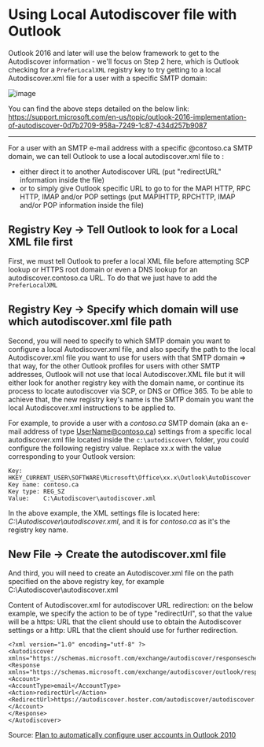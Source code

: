 # Using Local Autodiscover file with Outlook

Outlook 2016 and later will use the below framework to get to the Autodiscover information - we'll focus on Step 2 here, which is Outlook checking for a ```PreferLocalXML``` registry key to try getting to a local Autodiscover.xml file for a user with a specific SMTP domain:

![image](https://user-images.githubusercontent.com/33433229/168157464-ff037022-c85e-4341-b089-3effe8ab605a.png)

You can find the above steps detailed on the below link:
https://support.microsoft.com/en-us/topic/outlook-2016-implementation-of-autodiscover-0d7b2709-958a-7249-1c87-434d257b9087

--------------------------------------------------------------------------------------------------------------------------------------------

For a user with an SMTP e-mail address with a specific @contoso.ca SMTP domain, we can tell Outlook to use a local autodiscover.xml file to :
- either direct it to another Autodiscover URL (put "redirectURL" information inside the file) 
- or to simply give Outlook specific URL to go to for the MAPI HTTP, RPC HTTP, IMAP and/or POP settings (put MAPIHTTP, RPCHTTP, IMAP and/or POP information inside the file)

## Registry Key -> Tell Outlook to look for a Local XML file first

First, we must tell Outlook to prefer a local XML file before attempting SCP lookup or HTTPS root domain or even a DNS lookup for an autodiscover.contoso.ca URL. To do that we just have to add the ```PreferLocalXML``` 

## Registry Key -> Specify which domain will use which autodiscover.xml file path

Second, you will need to specify to which SMTP domain you want to configure a local Autodiscover.xml file, and also specify the path to the local Autodiscover.xml file you want to use for users with that SMTP domain => that way, for the other Outlook profiles for users with other SMTP addresses, Outlook will not use that local Autodiscover.XML file but it will either look for another registry key with the domain name, or continue its process to locate autodiscover via SCP, or DNS or Office 365. To be able to achieve that, the new registry key's name is the SMTP domain you want the local Autodiscover.xml instructions to be applied to.

For example, to provide a user with a *contoso.ca* SMTP domain (aka an e-mail address of type UserName@contoso.ca) settings from a specific local autodiscover.xml file located inside the ```c:\autodiscover\``` folder, you could configure the following registry value. Replace xx.x with the value corresponding to your Outlook version:

```
Key: HKEY_CURRENT_USER\SOFTWARE\Microsoft\Office\xx.x\Outlook\AutoDiscover
Key name: contoso.ca
Key type: REG_SZ
Value:    C:\Autodiscover\autodiscover.xml
```

In the above example, the XML settings file is located here: *C:\Autodiscover\autodiscover.xml*, and it is for *contoso.ca* as it's the registry key name.

## New File -> Create the autodiscover.xml file

And third, you will need to create an Autodiscover.xml file on the path specified on the above registry key, for example C:\Autodiscover\autodiscover.xml

Content of Autodiscover.xml for autodiscover URL redirection: on the below example, we specify the action to be of type "redirectUrl", so that the value will be a https: URL that the client should use to obtain the Autodiscover settings or a http: URL that the client should use for further redirection.

```
<?xml version="1.0" encoding="utf-8" ?>
<Autodiscover xmlns="https://schemas.microsoft.com/exchange/autodiscover/responseschema/2006">
<Response xmlns="https://schemas.microsoft.com/exchange/autodiscover/outlook/responseschema/2006a">
<Account>
<AccountType>email</AccountType>
<Action>redirectUrl</Action>
<RedirectUrl>https://autodiscover.hoster.com/autodiscover/autodiscover.xml</RedirectUrl>
</Account>
</Response>
</Autodiscover>
```

Source: [Plan to automatically configure user accounts in Outlook 2010](https://docs.microsoft.com/en-us/previous-versions/office/office-2010/cc511507(v=office.14)?redirectedfrom=MSDN)
